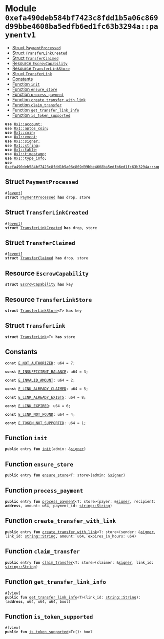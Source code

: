 
<a id="0xefa490deb584bf7423c8fdd1b5a06c869d99bbe4608ba5edfb6ed1fc63b3294a_paymentv1"></a>

# Module `0xefa490deb584bf7423c8fdd1b5a06c869d99bbe4608ba5edfb6ed1fc63b3294a::paymentv1`



-  [Struct `PaymentProcessed`](#0xefa490deb584bf7423c8fdd1b5a06c869d99bbe4608ba5edfb6ed1fc63b3294a_paymentv1_PaymentProcessed)
-  [Struct `TransferLinkCreated`](#0xefa490deb584bf7423c8fdd1b5a06c869d99bbe4608ba5edfb6ed1fc63b3294a_paymentv1_TransferLinkCreated)
-  [Struct `TransferClaimed`](#0xefa490deb584bf7423c8fdd1b5a06c869d99bbe4608ba5edfb6ed1fc63b3294a_paymentv1_TransferClaimed)
-  [Resource `EscrowCapability`](#0xefa490deb584bf7423c8fdd1b5a06c869d99bbe4608ba5edfb6ed1fc63b3294a_paymentv1_EscrowCapability)
-  [Resource `TransferLinkStore`](#0xefa490deb584bf7423c8fdd1b5a06c869d99bbe4608ba5edfb6ed1fc63b3294a_paymentv1_TransferLinkStore)
-  [Struct `TransferLink`](#0xefa490deb584bf7423c8fdd1b5a06c869d99bbe4608ba5edfb6ed1fc63b3294a_paymentv1_TransferLink)
-  [Constants](#@Constants_0)
-  [Function `init`](#0xefa490deb584bf7423c8fdd1b5a06c869d99bbe4608ba5edfb6ed1fc63b3294a_paymentv1_init)
-  [Function `ensure_store`](#0xefa490deb584bf7423c8fdd1b5a06c869d99bbe4608ba5edfb6ed1fc63b3294a_paymentv1_ensure_store)
-  [Function `process_payment`](#0xefa490deb584bf7423c8fdd1b5a06c869d99bbe4608ba5edfb6ed1fc63b3294a_paymentv1_process_payment)
-  [Function `create_transfer_with_link`](#0xefa490deb584bf7423c8fdd1b5a06c869d99bbe4608ba5edfb6ed1fc63b3294a_paymentv1_create_transfer_with_link)
-  [Function `claim_transfer`](#0xefa490deb584bf7423c8fdd1b5a06c869d99bbe4608ba5edfb6ed1fc63b3294a_paymentv1_claim_transfer)
-  [Function `get_transfer_link_info`](#0xefa490deb584bf7423c8fdd1b5a06c869d99bbe4608ba5edfb6ed1fc63b3294a_paymentv1_get_transfer_link_info)
-  [Function `is_token_supported`](#0xefa490deb584bf7423c8fdd1b5a06c869d99bbe4608ba5edfb6ed1fc63b3294a_paymentv1_is_token_supported)


<pre><code><b>use</b> <a href="">0x1::account</a>;
<b>use</b> <a href="">0x1::aptos_coin</a>;
<b>use</b> <a href="">0x1::coin</a>;
<b>use</b> <a href="">0x1::event</a>;
<b>use</b> <a href="">0x1::signer</a>;
<b>use</b> <a href="">0x1::string</a>;
<b>use</b> <a href="">0x1::table</a>;
<b>use</b> <a href="">0x1::timestamp</a>;
<b>use</b> <a href="">0x1::type_info</a>;
<b>use</b> <a href="supported_tokens.md#0xefa490deb584bf7423c8fdd1b5a06c869d99bbe4608ba5edfb6ed1fc63b3294a_supported_tokens">0xefa490deb584bf7423c8fdd1b5a06c869d99bbe4608ba5edfb6ed1fc63b3294a::supported_tokens</a>;
</code></pre>



<a id="0xefa490deb584bf7423c8fdd1b5a06c869d99bbe4608ba5edfb6ed1fc63b3294a_paymentv1_PaymentProcessed"></a>

## Struct `PaymentProcessed`



<pre><code>#[<a href="">event</a>]
<b>struct</b> <a href="payment.md#0xefa490deb584bf7423c8fdd1b5a06c869d99bbe4608ba5edfb6ed1fc63b3294a_paymentv1_PaymentProcessed">PaymentProcessed</a> <b>has</b> drop, store
</code></pre>



<a id="0xefa490deb584bf7423c8fdd1b5a06c869d99bbe4608ba5edfb6ed1fc63b3294a_paymentv1_TransferLinkCreated"></a>

## Struct `TransferLinkCreated`



<pre><code>#[<a href="">event</a>]
<b>struct</b> <a href="payment.md#0xefa490deb584bf7423c8fdd1b5a06c869d99bbe4608ba5edfb6ed1fc63b3294a_paymentv1_TransferLinkCreated">TransferLinkCreated</a> <b>has</b> drop, store
</code></pre>



<a id="0xefa490deb584bf7423c8fdd1b5a06c869d99bbe4608ba5edfb6ed1fc63b3294a_paymentv1_TransferClaimed"></a>

## Struct `TransferClaimed`



<pre><code>#[<a href="">event</a>]
<b>struct</b> <a href="payment.md#0xefa490deb584bf7423c8fdd1b5a06c869d99bbe4608ba5edfb6ed1fc63b3294a_paymentv1_TransferClaimed">TransferClaimed</a> <b>has</b> drop, store
</code></pre>



<a id="0xefa490deb584bf7423c8fdd1b5a06c869d99bbe4608ba5edfb6ed1fc63b3294a_paymentv1_EscrowCapability"></a>

## Resource `EscrowCapability`



<pre><code><b>struct</b> <a href="payment.md#0xefa490deb584bf7423c8fdd1b5a06c869d99bbe4608ba5edfb6ed1fc63b3294a_paymentv1_EscrowCapability">EscrowCapability</a> <b>has</b> key
</code></pre>



<a id="0xefa490deb584bf7423c8fdd1b5a06c869d99bbe4608ba5edfb6ed1fc63b3294a_paymentv1_TransferLinkStore"></a>

## Resource `TransferLinkStore`



<pre><code><b>struct</b> <a href="payment.md#0xefa490deb584bf7423c8fdd1b5a06c869d99bbe4608ba5edfb6ed1fc63b3294a_paymentv1_TransferLinkStore">TransferLinkStore</a>&lt;T&gt; <b>has</b> key
</code></pre>



<a id="0xefa490deb584bf7423c8fdd1b5a06c869d99bbe4608ba5edfb6ed1fc63b3294a_paymentv1_TransferLink"></a>

## Struct `TransferLink`



<pre><code><b>struct</b> <a href="payment.md#0xefa490deb584bf7423c8fdd1b5a06c869d99bbe4608ba5edfb6ed1fc63b3294a_paymentv1_TransferLink">TransferLink</a>&lt;T&gt; <b>has</b> store
</code></pre>



<a id="@Constants_0"></a>

## Constants


<a id="0xefa490deb584bf7423c8fdd1b5a06c869d99bbe4608ba5edfb6ed1fc63b3294a_paymentv1_E_NOT_AUTHORIZED"></a>



<pre><code><b>const</b> <a href="payment.md#0xefa490deb584bf7423c8fdd1b5a06c869d99bbe4608ba5edfb6ed1fc63b3294a_paymentv1_E_NOT_AUTHORIZED">E_NOT_AUTHORIZED</a>: u64 = 7;
</code></pre>



<a id="0xefa490deb584bf7423c8fdd1b5a06c869d99bbe4608ba5edfb6ed1fc63b3294a_paymentv1_E_INSUFFICIENT_BALANCE"></a>



<pre><code><b>const</b> <a href="payment.md#0xefa490deb584bf7423c8fdd1b5a06c869d99bbe4608ba5edfb6ed1fc63b3294a_paymentv1_E_INSUFFICIENT_BALANCE">E_INSUFFICIENT_BALANCE</a>: u64 = 3;
</code></pre>



<a id="0xefa490deb584bf7423c8fdd1b5a06c869d99bbe4608ba5edfb6ed1fc63b3294a_paymentv1_E_INVALID_AMOUNT"></a>



<pre><code><b>const</b> <a href="payment.md#0xefa490deb584bf7423c8fdd1b5a06c869d99bbe4608ba5edfb6ed1fc63b3294a_paymentv1_E_INVALID_AMOUNT">E_INVALID_AMOUNT</a>: u64 = 2;
</code></pre>



<a id="0xefa490deb584bf7423c8fdd1b5a06c869d99bbe4608ba5edfb6ed1fc63b3294a_paymentv1_E_LINK_ALREADY_CLAIMED"></a>



<pre><code><b>const</b> <a href="payment.md#0xefa490deb584bf7423c8fdd1b5a06c869d99bbe4608ba5edfb6ed1fc63b3294a_paymentv1_E_LINK_ALREADY_CLAIMED">E_LINK_ALREADY_CLAIMED</a>: u64 = 5;
</code></pre>



<a id="0xefa490deb584bf7423c8fdd1b5a06c869d99bbe4608ba5edfb6ed1fc63b3294a_paymentv1_E_LINK_ALREADY_EXISTS"></a>



<pre><code><b>const</b> <a href="payment.md#0xefa490deb584bf7423c8fdd1b5a06c869d99bbe4608ba5edfb6ed1fc63b3294a_paymentv1_E_LINK_ALREADY_EXISTS">E_LINK_ALREADY_EXISTS</a>: u64 = 8;
</code></pre>



<a id="0xefa490deb584bf7423c8fdd1b5a06c869d99bbe4608ba5edfb6ed1fc63b3294a_paymentv1_E_LINK_EXPIRED"></a>



<pre><code><b>const</b> <a href="payment.md#0xefa490deb584bf7423c8fdd1b5a06c869d99bbe4608ba5edfb6ed1fc63b3294a_paymentv1_E_LINK_EXPIRED">E_LINK_EXPIRED</a>: u64 = 6;
</code></pre>



<a id="0xefa490deb584bf7423c8fdd1b5a06c869d99bbe4608ba5edfb6ed1fc63b3294a_paymentv1_E_LINK_NOT_FOUND"></a>



<pre><code><b>const</b> <a href="payment.md#0xefa490deb584bf7423c8fdd1b5a06c869d99bbe4608ba5edfb6ed1fc63b3294a_paymentv1_E_LINK_NOT_FOUND">E_LINK_NOT_FOUND</a>: u64 = 4;
</code></pre>



<a id="0xefa490deb584bf7423c8fdd1b5a06c869d99bbe4608ba5edfb6ed1fc63b3294a_paymentv1_E_TOKEN_NOT_SUPPORTED"></a>



<pre><code><b>const</b> <a href="payment.md#0xefa490deb584bf7423c8fdd1b5a06c869d99bbe4608ba5edfb6ed1fc63b3294a_paymentv1_E_TOKEN_NOT_SUPPORTED">E_TOKEN_NOT_SUPPORTED</a>: u64 = 1;
</code></pre>



<a id="0xefa490deb584bf7423c8fdd1b5a06c869d99bbe4608ba5edfb6ed1fc63b3294a_paymentv1_init"></a>

## Function `init`



<pre><code><b>public</b> entry <b>fun</b> <a href="payment.md#0xefa490deb584bf7423c8fdd1b5a06c869d99bbe4608ba5edfb6ed1fc63b3294a_paymentv1_init">init</a>(admin: &<a href="">signer</a>)
</code></pre>



<a id="0xefa490deb584bf7423c8fdd1b5a06c869d99bbe4608ba5edfb6ed1fc63b3294a_paymentv1_ensure_store"></a>

## Function `ensure_store`



<pre><code><b>public</b> entry <b>fun</b> <a href="payment.md#0xefa490deb584bf7423c8fdd1b5a06c869d99bbe4608ba5edfb6ed1fc63b3294a_paymentv1_ensure_store">ensure_store</a>&lt;T: store&gt;(admin: &<a href="">signer</a>)
</code></pre>



<a id="0xefa490deb584bf7423c8fdd1b5a06c869d99bbe4608ba5edfb6ed1fc63b3294a_paymentv1_process_payment"></a>

## Function `process_payment`



<pre><code><b>public</b> entry <b>fun</b> <a href="payment.md#0xefa490deb584bf7423c8fdd1b5a06c869d99bbe4608ba5edfb6ed1fc63b3294a_paymentv1_process_payment">process_payment</a>&lt;T: store&gt;(payer: &<a href="">signer</a>, recipient: <b>address</b>, amount: u64, payment_id: <a href="_String">string::String</a>)
</code></pre>



<a id="0xefa490deb584bf7423c8fdd1b5a06c869d99bbe4608ba5edfb6ed1fc63b3294a_paymentv1_create_transfer_with_link"></a>

## Function `create_transfer_with_link`



<pre><code><b>public</b> entry <b>fun</b> <a href="payment.md#0xefa490deb584bf7423c8fdd1b5a06c869d99bbe4608ba5edfb6ed1fc63b3294a_paymentv1_create_transfer_with_link">create_transfer_with_link</a>&lt;T: store&gt;(sender: &<a href="">signer</a>, link_id: <a href="_String">string::String</a>, amount: u64, expires_in_hours: u64)
</code></pre>



<a id="0xefa490deb584bf7423c8fdd1b5a06c869d99bbe4608ba5edfb6ed1fc63b3294a_paymentv1_claim_transfer"></a>

## Function `claim_transfer`



<pre><code><b>public</b> entry <b>fun</b> <a href="payment.md#0xefa490deb584bf7423c8fdd1b5a06c869d99bbe4608ba5edfb6ed1fc63b3294a_paymentv1_claim_transfer">claim_transfer</a>&lt;T: store&gt;(claimer: &<a href="">signer</a>, link_id: <a href="_String">string::String</a>)
</code></pre>



<a id="0xefa490deb584bf7423c8fdd1b5a06c869d99bbe4608ba5edfb6ed1fc63b3294a_paymentv1_get_transfer_link_info"></a>

## Function `get_transfer_link_info`



<pre><code>#[view]
<b>public</b> <b>fun</b> <a href="payment.md#0xefa490deb584bf7423c8fdd1b5a06c869d99bbe4608ba5edfb6ed1fc63b3294a_paymentv1_get_transfer_link_info">get_transfer_link_info</a>&lt;T&gt;(link_id: <a href="_String">string::String</a>): (<b>address</b>, u64, u64, u64, bool)
</code></pre>



<a id="0xefa490deb584bf7423c8fdd1b5a06c869d99bbe4608ba5edfb6ed1fc63b3294a_paymentv1_is_token_supported"></a>

## Function `is_token_supported`



<pre><code>#[view]
<b>public</b> <b>fun</b> <a href="payment.md#0xefa490deb584bf7423c8fdd1b5a06c869d99bbe4608ba5edfb6ed1fc63b3294a_paymentv1_is_token_supported">is_token_supported</a>&lt;T&gt;(): bool
</code></pre>
